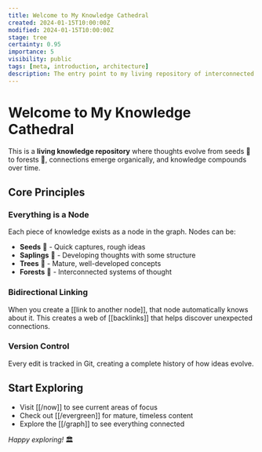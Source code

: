 ```yaml
---
title: Welcome to My Knowledge Cathedral
created: 2024-01-15T10:00:00Z
modified: 2024-01-15T10:00:00Z
stage: tree
certainty: 0.95
importance: 5
visibility: public
tags: [meta, introduction, architecture]
description: The entry point to my living repository of interconnected thoughts
---
```


# Welcome to My Knowledge Cathedral

This is a **living knowledge repository** where thoughts evolve from seeds 🌱 to forests 🌲, connections emerge organically, and knowledge compounds over time.

## Core Principles

### Everything is a Node
Each piece of knowledge exists as a node in the graph. Nodes can be:
- **Seeds** 🌱 - Quick captures, rough ideas
- **Saplings** 🌿 - Developing thoughts with some structure  
- **Trees** 🌳 - Mature, well-developed concepts
- **Forests** 🌲 - Interconnected systems of thought

### Bidirectional Linking
When you create a [[link to another node]], that node automatically knows about it. This creates a web of [[backlinks]] that helps discover unexpected connections.

### Version Control
Every edit is tracked in Git, creating a complete history of how ideas evolve.

## Start Exploring

- Visit [[/now]] to see current areas of focus
- Check out [[/evergreen]] for mature, timeless content
- Explore the [[/graph]] to see everything connected

*Happy exploring!* 🏛️
